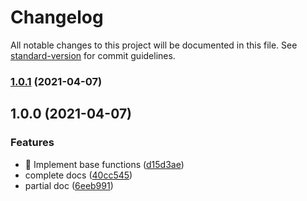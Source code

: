 # Changelog

All notable changes to this project will be documented in this file. See [standard-version](https://github.com/conventional-changelog/standard-version) for commit guidelines.

### [1.0.1](https://github.com/Aaron00101010/vue-split-carousel/compare/v1.0.0...v1.0.1) (2021-04-07)

## 1.0.0 (2021-04-07)


### Features

* :construction: Implement base functions ([d15d3ae](https://github.com/Aaron00101010/vue-split-carousel/commit/d15d3ae4c6b7f932d7ae380af4d48fb348540bea))
* complete docs ([40cc545](https://github.com/Aaron00101010/vue-split-carousel/commit/40cc5458b49e2cef9b4d85c05f2ebe7fbc43d835))
* partial doc ([6eeb991](https://github.com/Aaron00101010/vue-split-carousel/commit/6eeb99131052696c77c3a33734520e64a33e49cc))
